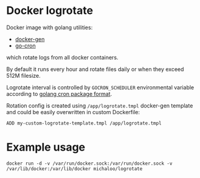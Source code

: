 # Docker logrotate

Docker image with golang utilities:

- [docker-gen](https://github.com/jwilder/docker-gen)
- [go-cron](https://github.com/michaloo/go-cron)

which rotate logs from all docker containers.

By default it runs every hour and rotate files daily or when they exceed 512M filesize.

Logrotate interval is controlled by `GOCRON_SCHEDULER` environmental variable according to [golang cron package format](http://godoc.org/github.com/robfig/cron#hdr-CRON_Expression_Format).

Rotation config is created using `/app/logrotate.tmpl` docker-gen template and could be easily overwritten in custom Dockerfile:

`ADD my-custom-logrotate-template.tmpl /app/logrotate.tmpl`


# Example usage

`docker run -d -v /var/run/docker.sock:/var/run/docker.sock -v /var/lib/docker:/var/lib/docker michaloo/logrotate`